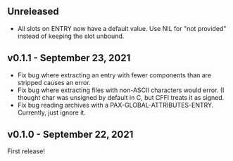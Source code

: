## Unreleased

+ All slots on ENTRY now have a default value. Use NIL for "not provided"
  instead of keeping the slot unbound.

## v0.1.1 - September 23, 2021

+ Fix bug where extracting an entry with fewer components than are stripped
  causes an error.
+ Fix bug where extracting files with non-ASCII characters would error. (I
  thought char was unsigned by default in C, but CFFI treats it as signed.
+ Fix bug reading archives with a PAX-GLOBAL-ATTRIBUTES-ENTRY. Currently, just
  ignore it.

## v0.1.0 - September 22, 2021

First release!
